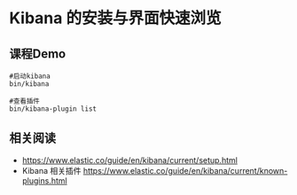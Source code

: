 # Kibana 的安装与界面快速浏览
## 课程Demo
```
#启动kibana
bin/kibana

#查看插件
bin/kibana-plugin list

```
## 相关阅读
- https://www.elastic.co/guide/en/kibana/current/setup.html
- Kibana 相关插件 https://www.elastic.co/guide/en/kibana/current/known-plugins.html
